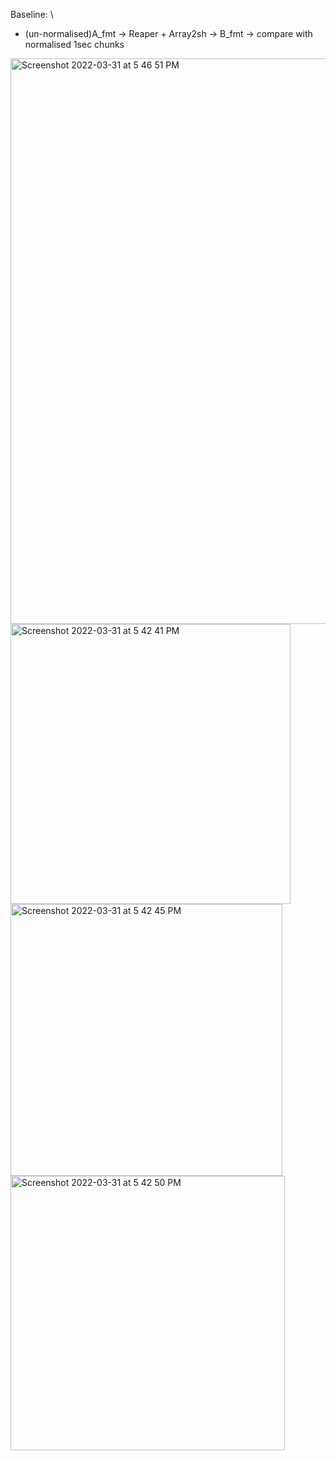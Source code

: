 Baseline: \
- (un-normalised)A_fmt -> Reaper + Array2sh -> B_fmt -> compare with normalised 1sec chunks

<img width="905" alt="Screenshot 2022-03-31 at 5 46 51 PM" src="https://user-images.githubusercontent.com/31805612/161154832-92bd1971-5798-4949-bf21-b40e45bc737f.png">


<img width="448" alt="Screenshot 2022-03-31 at 5 42 41 PM" src="https://user-images.githubusercontent.com/31805612/161154606-86680e13-d719-4c2c-aa64-140ea4d87930.png">
<img width="435" alt="Screenshot 2022-03-31 at 5 42 45 PM" src="https://user-images.githubusercontent.com/31805612/161154625-facb2256-f5e2-4d29-b5ff-c5f0f463cd71.png">
<img width="439" alt="Screenshot 2022-03-31 at 5 42 50 PM" src="https://user-images.githubusercontent.com/31805612/161154633-af5ac6f9-83e7-4b5f-89c1-d208d331963f.png">
